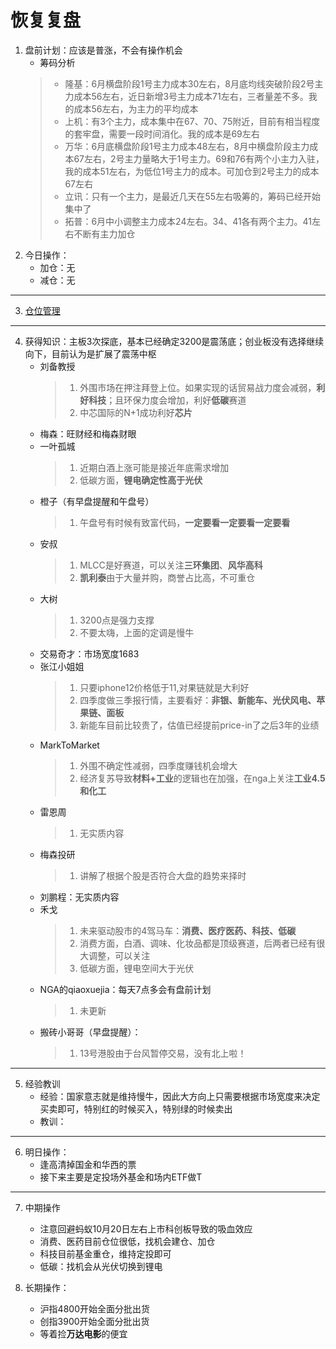 # 恢复复盘
1. 盘前计划：应该是普涨，不会有操作机会
    - 筹码分析
    > - 隆基：6月横盘阶段1号主力成本30左右，8月底均线突破阶段2号主力成本56左右，近日新增3号主力成本71左右，三者量差不多。我的成本56左右，为主力的平均成本
    > - 上机：有3个主力，成本集中在67、70、75附近，目前有相当程度的套牢盘，需要一段时间消化。我的成本是69左右
    > - 万华：6月底横盘阶段1号主力成本48左右，8月中横盘阶段主力成本67左右，2号主力量略大于1号主力。69和76有两个小主力入驻，我的成本51左右，为低位1号主力的成本。可加仓到2号主力的成本67左右
    > - 立讯：只有一个主力，是最近几天在55左右吸筹的，筹码已经开始集中了
    > - 拓普：6月中小调整主力成本24左右。34、41各有两个主力。41左右不断有主力加仓
2. 今日操作：
    - 加仓：无
    - 减仓：无

***

3. [仓位管理](https://kdocs.cn/l/cmJAYer3tasI)
 
***

4. 获得知识：主板3次探底，基本已经确定3200是震荡底；创业板没有选择继续向下，目前认为是扩展了震荡中枢
    - 刘备教授
        > 1. 外围市场在押注拜登上位。如果实现的话贸易战力度会减弱，**利好科技**；且环保力度会增加，利好**低碳**赛道
        > 2. 中芯国际的N+1成功利好**芯片**
    - 梅森：旺财经和梅森财眼
    - 一叶孤城
        > 1. 近期白酒上涨可能是接近年底需求增加
        > 2. 低碳方面，**锂电确定性高于光伏**
    - 橙子（有早盘提醒和午盘号）
        > 1. 午盘号有时候有致富代码，**一定要看一定要看一定要看**
    - 安叔
        > 1. MLCC是好赛道，可以关注**三环集团**、**风华高科**
        > 2. **凯利泰**由于大量并购，商誉占比高，不可重仓
    - 大树
        > 1. 3200点是强力支撑
        > 2. 不要太嗨，上面的定调是慢牛
    - 交易奇才：市场宽度1683
    - 张江小姐姐
        > 1. 只要iphone12价格低于11,对果链就是大利好
        > 2. 四季度做三季报行情，主要看好：**非银、新能车、光伏风电、苹果链、面板**
        > 3. 新能车目前比较贵了，估值已经提前price-in了之后3年的业绩
    - MarkToMarket
        > 1. 外围不确定性减弱，四季度赚钱机会增大
        > 2. 经济复苏导致**材料+工业**的逻辑也在加强，在nga上关注**工业4.5和化工**
    - 雷恩周
        > 1. 无实质内容
    - 梅森投研
        > 1. 讲解了根据个股是否符合大盘的趋势来择时
    - 刘鹏程：无实质内容
    - 禾戈
        > 1. 未来驱动股市的4驾马车：**消费、医疗医药、科技、低碳**
        > 2. 消费方面，白酒、调味、化妆品都是顶级赛道，后两者已经有很大调整，可以关注
        > 3. 低碳方面，锂电空间大于光伏
    - NGA的qiaoxuejia：每天7点多会有盘前计划
        > 1. 未更新
    - 搬砖小哥哥（早盘提醒）：
        > 1. 13号港股由于台风暂停交易，没有北上啦！
        
***

5. 经验教训
    - 经验：国家意志就是维持慢牛，因此大方向上只需要根据市场宽度来决定买卖即可，特别红的时候买入，特别绿的时候卖出 
    - 教训：

***

6. 明日操作：
    - 逢高清掉国金和华西的票
    - 接下来主要是定投场外基金和场内ETF做T

***

7. 中期操作
    - 注意回避蚂蚁10月20日左右上市科创板导致的吸血效应
    - 消费、医药目前仓位很低，找机会建仓、加仓
    - 科技目前基金重仓，维持定投即可
    - 低碳：找机会从光伏切换到锂电
    
8. 长期操作：
    - 沪指4800开始全面分批出货
    - 创指3900开始全面分批出货
    - 等着捡**万达电影**的便宜
